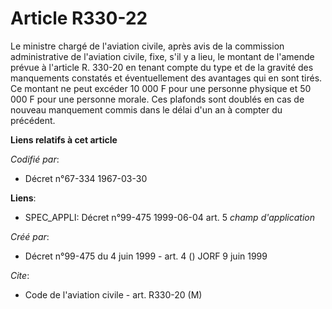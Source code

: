 # Article R330-22

Le ministre chargé de l'aviation civile, après avis de la commission administrative de l'aviation civile, fixe, s'il y a
lieu, le montant de l'amende prévue à l'article R. 330-20 en tenant compte du type et de la gravité des manquements constatés
et éventuellement des avantages qui en sont tirés. Ce montant ne peut excéder 10 000 F pour une personne physique et 50 000 F
pour une personne morale. Ces plafonds sont doublés en cas de nouveau manquement commis dans le délai d'un an à compter du
précédent.

**Liens relatifs à cet article**

_Codifié par_:

  - Décret n°67-334 1967-03-30

**Liens**:

  - SPEC_APPLI: Décret n°99-475 1999-06-04 art. 5 *champ d'application*

_Créé par_:

  - Décret n°99-475 du 4 juin 1999 - art. 4 () JORF 9 juin 1999

_Cite_:

  - Code de l'aviation civile - art. R330-20 (M)
